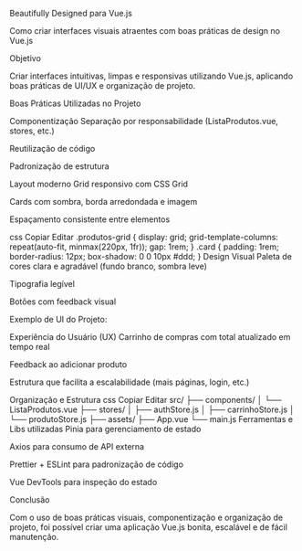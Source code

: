 Beautifully Designed para Vue.js

Como criar interfaces visuais atraentes com boas práticas de design no Vue.js

Objetivo

Criar interfaces intuitivas, limpas e responsivas utilizando Vue.js, aplicando boas práticas de UI/UX e organização de projeto.

 Boas Práticas Utilizadas no Projeto

Componentização
Separação por responsabilidade (ListaProdutos.vue, stores, etc.)

Reutilização de código

Padronização de estrutura

Layout moderno
Grid responsivo com CSS Grid

Cards com sombra, borda arredondada e imagem

Espaçamento consistente entre elementos

css
Copiar
Editar
.produtos-grid {
  display: grid;
  grid-template-columns: repeat(auto-fit, minmax(220px, 1fr));
  gap: 1rem;
}
.card {
  padding: 1rem;
  border-radius: 12px;
  box-shadow: 0 0 10px #ddd;
}
Design Visual
Paleta de cores clara e agradável (fundo branco, sombra leve)

Tipografia legível

Botões com feedback visual

Exemplo de UI do Projeto:


Experiência do Usuário (UX)
Carrinho de compras com total atualizado em tempo real 

Feedback ao adicionar produto 

Estrutura que facilita a escalabilidade (mais páginas, login, etc.) 

 Organização e Estrutura
css
Copiar
Editar
src/
├── components/
│   └── ListaProdutos.vue
├── stores/
│   ├── authStore.js
│   ├── carrinhoStore.js
│   └── produtoStore.js
├── assets/
├── App.vue
└── main.js
 Ferramentas e Libs utilizadas
Pinia para gerenciamento de estado

Axios para consumo de API externa

Prettier + ESLint para padronização de código

Vue DevTools para inspeção do estado

Conclusão

Com o uso de boas práticas visuais, componentização e organização de projeto, foi possível criar uma aplicação Vue.js bonita, escalável e de fácil manutenção.

